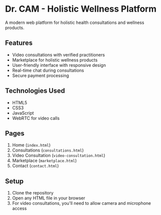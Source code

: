 # Dr. CAM - Holistic Wellness Platform

A modern web platform for holistic health consultations and wellness products.

## Features

- Video consultations with verified practitioners
- Marketplace for holistic wellness products
- User-friendly interface with responsive design
- Real-time chat during consultations
- Secure payment processing

## Technologies Used

- HTML5
- CSS3
- JavaScript
- WebRTC for video calls

## Pages

1. Home (`index.html`)
2. Consultations (`consultations.html`)
3. Video Consultation (`video-consultation.html`)
4. Marketplace (`marketplace.html`)
5. Contact (`contact.html`)

## Setup

1. Clone the repository
2. Open any HTML file in your browser
3. For video consultations, you'll need to allow camera and microphone access